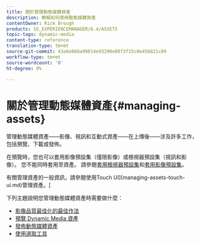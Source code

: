 ```yaml
---
title: 關於管理動態媒體資產
description: 瞭解如何使用動態媒體資產
contentOwner: Rick Brough
products: SG_EXPERIENCEMANAGER/6.4/ASSETS
topic-tags: dynamic-media
content-type: reference
translation-type: tm+mt
source-git-commit: 43a6e866a99814e93290e00f3f15c0e456821c89
workflow-type: tm+mt
source-wordcount: '0'
ht-degree: 0%

---
```



# 關於管理動態媒體資產{#managing-assets}

管理動態媒體資產——影像、視訊和互動式資產——在上傳後——涉及許多工作，包括預覽、下載或發佈。

在預覽時，您也可以套用影像預設集（僅限影像）或檢視器預設集（視訊和影像）。 您不能同時套用至資產。 請參閱[套用檢視器預設集](viewer-presets.md)和[套用影像預設集](image-presets.md)。

有關管理資產的一般資訊，請參閱使用Touch UI](managing-assets-touch-ui.md)管理資產。[

下列主題說明您管理動態媒體資產時需要做什麼：

* [影像品質最佳化的最佳作法](best-practices-for-optimizing-the-quality-of-your-images.md)
* [預覽 Dynamic Media 資產](previewing-assets.md)
* [發佈動態媒體資產](publishing-dynamicmedia-assets.md)
* [使用選取工具](working-with-selectors.md)

